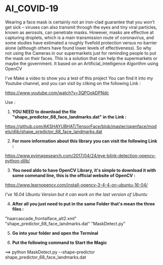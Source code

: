# AI_COVID-19

Wearing a face mask is certainly not an iron-clad guarantee that you won’t get sick – viruses can also transmit through the eyes and tiny viral particles, known as aerosols, can penetrate masks. However, masks are effective at capturing droplets, which is a main transmission route of coronavirus, and some studies have estimated a roughly fivefold protection versus no barrier alone (although others have found lower levels of effectiveness). So why not using the Cameras in our supermarkets just for reminding people to put the mask on their faces.  This is a solution that can help the supermarkets or maybe the government. It based on an Artificial_Intelligence Algorithm using OpenCV

I've Make a video to show you a test of this project
You can find it into my Youtube channel, and you can visit by cliking on the following Link :
  
  https://www.youtube.com/watch?v=3QPOokDPNdc


Use :

1. __YOU NEED to download the file "shape_predictor_68_face_landmarks.dat" in the Link :__ 

  https://github.com/AKSHAYUBHAT/TensorFace/blob/master/openface/models/dlib/shape_predictor_68_face_landmarks.dat

2. __For more information about this library you can visit the following Link :__ 
  
  https://www.pyimagesearch.com/2017/04/24/eye-blink-detection-opencv-python-dlib/
  
3. __You need aldo to have OpenCV Library, it's simple to download it with some command line, this is the official website of OpenCV :__
  
  https://www.learnopencv.com/install-opencv-3-4-4-on-ubuntu-16-04/
  
*I've 16.04 Ubuntu Version but it can work on the last version of Ubuntu* 

4. __After all you just need to put in the same Folder that's mean the three files :__

  "haarcascade_frontalface_alt2.xml"
  "shape_predictor_68_face_landmarks.dat"
  "MaskDetect.py"
 
5. __Go into your folder and open the Terminal__

6. __Put the following command to Start the Magic__ 
 
 ==> python MaskDetect.py --shape-predictor shape_predictor_68_face_landmarks.dat
